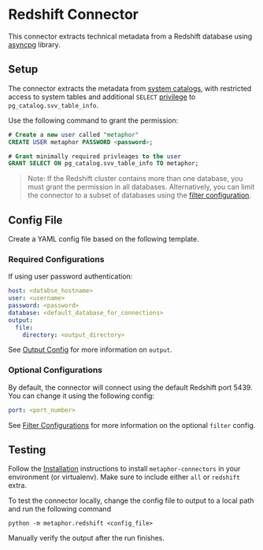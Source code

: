 # Redshift Connector

This connector extracts technical metadata from a Redshift database using [asyncpg](https://github.com/MagicStack/asyncpg) library.

## Setup

The connector extracts the metadata from [system catalogs](https://docs.aws.amazon.com/redshift/latest/dg/c_intro_catalog_views.html), with restricted access to system tables and additional `SELECT` [privilege](https://www.postgresql.org/docs/current/ddl-priv.html) to `pg_catalog.svv_table_info`.  

Use the following command to grant the permission:

```sql
# Create a new user called "metaphor"
CREATE USER metaphor PASSWORD <password>;

# Grant minimally required privleages to the user
GRANT SELECT ON pg_catalog.svv_table_info TO metaphor;
```

> Note: If the Redshift cluster contains more than one database, you must grant the permission in all databases. Alternatively, you can limit the connector to a subset of databases using the [filter configuration](../common/docs/filter.md).

## Config File

Create a YAML config file based on the following template.

### Required Configurations

If using user password authentication:

```yaml
host: <databse_hostname>
user: <username>
password: <password>
database: <default_database_for_connections>
output:
  file:
    directory: <output_directory>
```

See [Output Config](../common/docs/output.md) for more information on `output`.

### Optional Configurations

By default, the connector will connect using the default Redshift port 5439. You can change it using the following config:

```yaml
port: <port_number>
```

See [Filter Configurations](../common/docs/filter.md) for more information on the optional `filter` config.

## Testing

Follow the [Installation](../../README.md) instructions to install `metaphor-connectors` in your environment (or virtualenv). Make sure to include either `all` or `redshift` extra.

To test the connector locally, change the config file to output to a local path and run the following command

```shell
python -m metaphor.redshift <config_file>
```

Manually verify the output after the run finishes.
